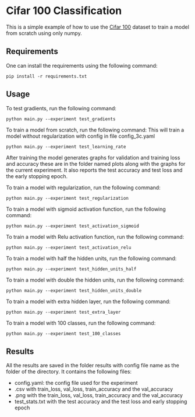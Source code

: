 # Cifar 100 Classification
This is a simple example of how to use the [Cifar 100](https://www.cs.toronto.edu/~kriz/cifar.html) dataset to train a model from scratch using only numpy.

## Requirements
One can install the requirements using the following command:
```
pip install -r requirements.txt
```

## Usage

To test gradients, run the following command:
```
python main.py --experiment test_gradients
```

To train a model from scratch, run the following command:
This will train a model without regularization with config in file config_3c.yaml

```
python main.py --experiment test_learning_rate
```

After training the model generates graphs for validation and training loss and accuracy these are in the folder named plots along with the graphs
for the current experiment. It also reports the test accuracy and test loss and the early stopping epoch.


To train a model with regularization, run the following command:
``` 
python main.py --experiment test_regularization
```

To train a model with sigmoid activation function, run the following command:
```
python main.py --experiment test_activation_sigmoid
```

To train a model with Relu activation function, run the following command:
```
python main.py --experiment test_activation_relu
```

To train a model with half the hidden units, run the following command:
```
python main.py --experiment test_hidden_units_half
```

To train a model with double the hidden units, run the following command:
```
python main.py --experiment test_hidden_units_double
```

To train a model with extra hidden layer, run the following command:
```
python main.py --experiment test_extra_layer
```

To train a model with 100 classes, run the following command:
```
python main.py --experiment test_100_classes
```


## Results
All the results are saved in the folder results with config file name as the folder of the directory. It contains the following files:
- config.yaml: the config file used for the experiment
- .csv with train_loss, val_loss, train_accuracy and the val_accuracy
- .png with the train_loss, val_loss, train_accuracy and the val_accuracy
- test_stats.txt with the test accuracy and the test loss and early stopping epoch